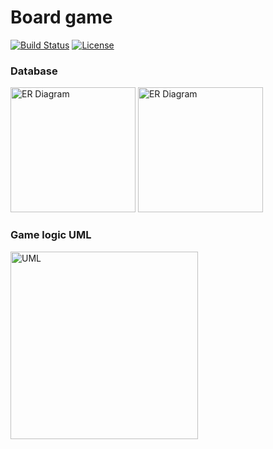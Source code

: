 # Board game
[![Build Status](https://travis-ci.com/DimaStoyanov/Monopoly.svg?token=LLNhtHyFAvz6aQpUpJQy&branch=master)](https://travis-ci.com/DimaStoyanov/Monopoly)
[![License](http://img.shields.io/:license-mit-blue.svg)](https://github.com/DimaStoyanov/Monopoly/blob/master/LICENSE)

### Database
<img alt="ER Diagram" height="200px" src="https://pp.userapi.com/c840220/v840220414/82fc5/tKc9T4mdGcU.jpg"> <img alt="ER Diagram" height="200px" src="https://pp.userapi.com/c834100/v834100414/e73a1/xN9FUmNLKRQ.jpg">

### Game logic UML
<img alt="UML" height="300px" src="https://sun9-7.userapi.com/c840624/v840624241/647ab/oIPV8S-nN-E.jpg">